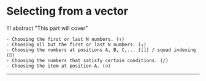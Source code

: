 # Selecting from a vector

!!! abstract "This part will cover"

    - Choosing the first or last N numbers. (↑)
    - Choosing all but the first or last N numbers. (↓)
    - Choosing the numbers at positions A, B, C,... ([]) / squad indexing (⌷)
    - Choosing the numbers that satisfy certain conditions. (/)
    - Choosing the item at position A. (⊃)

---
